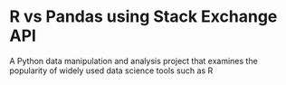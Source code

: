 # R vs Pandas using Stack Exchange API
A Python data manipulation and analysis project that examines the popularity of widely used data science tools such as R
